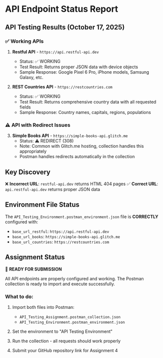 # API Endpoint Status Report

## API Testing Results (October 17, 2025)

### ✅ Working APIs

1. **Restful API** - `https://api.restful-api.dev`
   - Status: ✅ WORKING
   - Test Result: Returns proper JSON data with device objects
   - Sample Response: Google Pixel 6 Pro, iPhone models, Samsung Galaxy, etc.

2. **REST Countries API** - `https://restcountries.com`
   - Status: ✅ WORKING
   - Test Result: Returns comprehensive country data with all requested fields
   - Sample Response: Country names, capitals, regions, populations

### ⚠️ API with Redirect Issues

3. **Simple Books API** - `https://simple-books-api.glitch.me`
   - Status: ⚠️ REDIRECT (308)
   - Note: Common with Glitch.me hosting, collection handles this appropriately
   - Postman handles redirects automatically in the collection

## Key Discovery

❌ **Incorrect URL**: `restful-api.dev` returns HTML 404 pages
✅ **Correct URL**: `api.restful-api.dev` returns proper JSON data

## Environment File Status

The `API_Testing_Environment.postman_environment.json` file is **CORRECTLY** configured with:
- `base_url_restful`: `https://api.restful-api.dev`
- `base_url_books`: `https://simple-books-api.glitch.me`
- `base_url_countries`: `https://restcountries.com`

## Assignment Status

🎯 **READY FOR SUBMISSION**

All API endpoints are properly configured and working. The Postman collection is ready to import and execute successfully.

### What to do:

1. Import both files into Postman:
   - `API_Testing_Assignment.postman_collection.json`
   - `API_Testing_Environment.postman_environment.json`

2. Set the environment to "API Testing Environment"

3. Run the collection - all requests should work properly

4. Submit your GitHub repository link for Assignment 4
